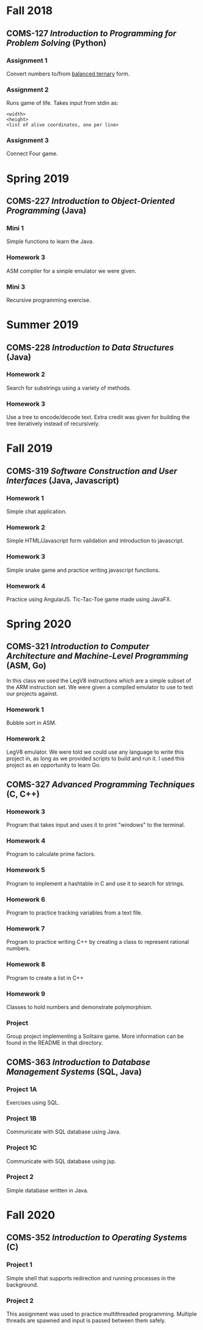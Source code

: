 # Fall 2018

## __COMS-127__ _Introduction to Programming for Problem Solving_ (Python)

### __Assignment 1__

Convert numbers to/from [balanced ternary](https://en.wikipedia.org/wiki/Balanced_ternary) form.

### __Assignment 2__

Runs game of life. Takes input from stdin as:

```
<width>
<height>
<list of alive coordinates, one per line>
```

### __Assignment 3__

Connect Four game.

# Spring 2019

## __COMS-227__ _Introduction to Object-Oriented Programming_ (Java)

### __Mini 1__

Simple functions to learn the Java.

### __Homework 3__

ASM compiler for a simple emulator we were given.

### __Mini 3__

Recursive programming exercise.

# Summer 2019

## __COMS-228__ _Introduction to Data Structures_ (Java)

### __Homework 2__

Search for substrings using a variety of methods.

### __Homework 3__

Use a tree to encode/decode text. Extra credit was given for building the tree iteratively instead of recursively.

# Fall 2019

## __COMS-319__ _Software Construction and User Interfaces_ (Java, Javascript)

### __Homework 1__

Simple chat application.

### __Homework 2__

Simple HTML/Javascript form validation and introduction to javascript.

### __Homework 3__

Simple snake game and practice writing javascript functions.

### __Homework 4__

Practice using AngularJS. Tic-Tac-Toe game made using JavaFX.

# Spring 2020

## __COMS-321__ _Introduction to Computer Architecture and Machine-Level Programming_ (ASM, Go)

In this class we used the LegV8 instructions which are a simple subset of the ARM instruction set. We were given a compiled emulator to use to test our projects against.

### __Homework 1__

Bubble sort in ASM.

### __Homework 2__

LegV8 emulator. We were told we could use any language to write this project in, as long as we provided scripts to build and run it. I used this project as an opportunity to learn Go.

## __COMS-327__ _Advanced Programming Techniques_ (C, C++)

### __Homework 3__

Program that takes input and uses it to print "windows" to the terminal.

### __Homework 4__

Program to calculate prime factors.

### __Homework 5__

Program to implement a hashtable in C and use it to search for strings.

### __Homework 6__

Program to practice tracking variables from a text file.

### __Homework 7__

Program to practice writing C++ by creating a class to represent rational numbers.

### __Homework 8__

Program to create a list in C++

### __Homework 9__

Classes to hold numbers and demonstrate polymorphism.

### __Project__

Group project implementing a Solitaire game. More information can be found in the README in that directory.

## __COMS-363__ _Introduction to Database Management Systems_ (SQL, Java)

### __Project 1A__

Exercises using SQL.

### __Project 1B__

Communicate with SQL database using Java.

### __Project 1C__

Communicate with SQL database using jsp.

### __Project 2__

Simple database written in Java.

# Fall 2020

## __COMS-352__ _Introduction to Operating Systems_ (C)

### __Project 1__

Simple shell that supports redirection and running processes in the background.

### __Project 2__

This assignment was used to practice multithreaded programming. Multiple threads are spawned and input is passed between them safely.